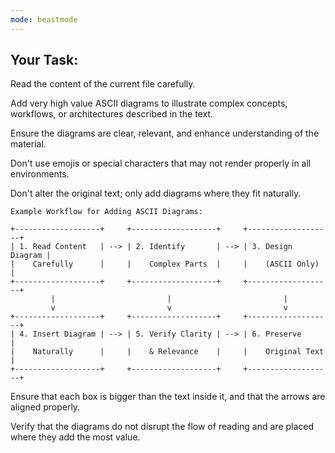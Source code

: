 ```yaml
---
mode: beastmode
---
```


## Your Task:

Read the content of the current file carefully. 

Add very high value ASCII diagrams to illustrate complex concepts, workflows, or architectures described in the text. 

Ensure the diagrams are clear, relevant, and enhance understanding of the material.

Don't use emojis or special characters that may not render properly in all environments.

Don't alter the original text; only add diagrams where they fit naturally.

```
Example Workflow for Adding ASCII Diagrams:

+-------------------+     +-------------------+     +-------------------+
| 1. Read Content   | --> | 2. Identify       | --> | 3. Design Diagram |
|    Carefully      |     |    Complex Parts  |     |    (ASCII Only)   |
+-------------------+     +-------------------+     +-------------------+
         |                         |                         |
         v                         v                         v
+-------------------+     +-------------------+     +-------------------+
| 4. Insert Diagram | --> | 5. Verify Clarity | --> | 6. Preserve      |
|    Naturally      |     |    & Relevance    |     |    Original Text |
+-------------------+     +-------------------+     +-------------------+
```

Ensure that each box is bigger than the text inside it, and that the arrows are aligned properly. 

Verify that the diagrams do not disrupt the flow of reading and are placed where they add the most value.